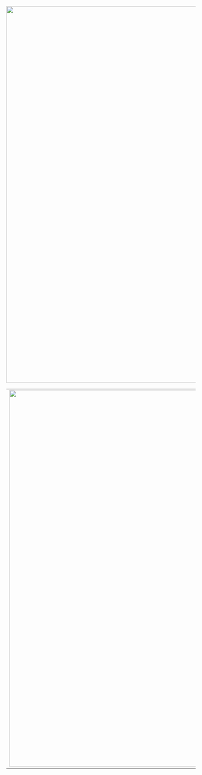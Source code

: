 <table>
  <tr>
    <a href="https://www.gitanimals.org/en_US?utm_medium=image&utm_source=ihyeeun&utm_content=line">
      <img
        src="https://render.gitanimals.org/lines/ihyeeun?pet-id=747417290556022040"
        width="1000"
      />
    </a>
    </td>
    <td>
      <a href="https://www.gitanimals.org/en_US?utm_medium=image&utm_source=ihyeeun&utm_content=farm">
        <img
          src="https://render.gitanimals.org/farms/ihyeeun"
          width="1000"
        />
      </a>
    </td>
  </tr>
</table>
